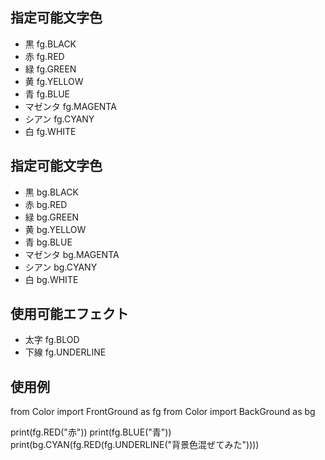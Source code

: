 ## 指定可能文字色
- 黒 fg.BLACK
- 赤 fg.RED
- 緑 fg.GREEN
- 黄 fg.YELLOW
- 青 fg.BLUE
- マゼンタ fg.MAGENTA
- シアン fg.CYANY
- 白 fg.WHITE

## 指定可能文字色
- 黒 bg.BLACK
- 赤 bg.RED
- 緑 bg.GREEN
- 黄 bg.YELLOW
- 青 bg.BLUE
- マゼンタ bg.MAGENTA
- シアン bg.CYANY
- 白 bg.WHITE

## 使用可能エフェクト
- 太字 fg.BLOD
- 下線 fg.UNDERLINE

## 使用例
from Color import FrontGround as fg
from Color import BackGround as bg

print(fg.RED("赤"))
print(fg.BLUE("青"))
print(bg.CYAN(fg.RED(fg.UNDERLINE("背景色混ぜてみた"))))